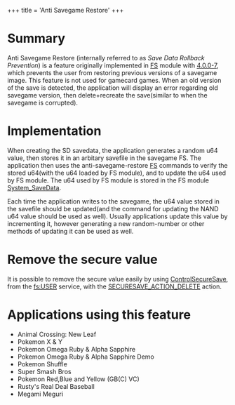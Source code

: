 +++
title = 'Anti Savegame Restore'
+++

# Summary

Anti Savegame Restore (internally referred to as *Save Data Rollback
Prevention*) is a feature originally implemented in
[FS](Filesystem_services "wikilink") module with
[4.0.0-7](4.0.0-7 "wikilink"), which prevents the user from restoring
previous versions of a savegame image. This feature is not used for
gamecard games. When an old version of the save is detected, the
application will display an error regarding old savegame version, then
delete+recreate the save(similar to when the savegame is corrupted).

# Implementation

When creating the SD savedata, the application generates a random u64
value, then stores it in an arbitary savefile in the savegame FS. The
application then uses the anti-savegame-restore
[FS](Filesystem_services "wikilink") commands to verify the stored
u64(with the u64 loaded by FS module), and to update the u64 used by FS
module. The u64 used by FS module is stored in the FS module
[System_SaveData](System_SaveData "wikilink").

Each time the application writes to the savegame, the u64 value stored
in the savefile should be updated(and the command for updating the NAND
u64 value should be used as well). Usually applications update this
value by incrementing it, however generating a new random-number or
other methods of updating it can be used as well.

# Remove the secure value

It is possible to remove the secure value easily by using
[ControlSecureSave](FS:ControlSecureSave "wikilink"), from the
[fs:USER](Filesystem_services#Filesystem_service_.22fs:USER.22 "wikilink")
service, with the
[SECURESAVE_ACTION_DELETE](FS:ControlSecureSave#Action "wikilink")
action.

# Applications using this feature

- Animal Crossing: New Leaf
- Pokemon X & Y
- Pokemon Omega Ruby & Alpha Sapphire
- Pokemon Omega Ruby & Alpha Sapphire Demo
- Pokemon Shuffle
- Super Smash Bros
- Pokemon Red,Blue and Yellow (GB(C) VC)
- Rusty's Real Deal Baseball
- Megami Meguri
